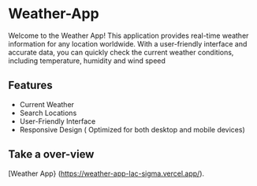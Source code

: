 # Weather-App
Welcome to the Weather App! This application provides real-time weather information for any location worldwide. 
With a user-friendly interface and accurate data, you can quickly check the current weather conditions, including temperature, humidity and wind speed

## Features
- Current Weather
- Search Locations
- User-Friendly Interface
- Responsive Design ( Optimized for both desktop and mobile devices)


## Take a over-view  
[Weather App} (https://weather-app-lac-sigma.vercel.app/).
